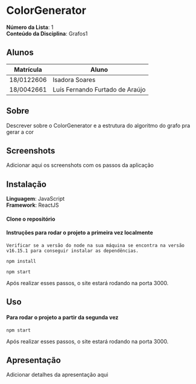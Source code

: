 # ColorGenerator

**Número da Lista**: 1<br>
**Conteúdo da Disciplina**: Grafos1<br>

## Alunos
|Matrícula | Aluno |
| -- | -- |
| 18/0122606  |  Isadora Soares |
| 18/0042661  |  Luís Fernando Furtado de Araújo |

## Sobre 
Descrever sobre o ColorGenerator e a estrutura do algoritmo do grafo pra gerar a cor

## Screenshots

Adicionar aqui os screenshots com os passos da aplicação

## Instalação 
**Linguagem**: JavaScript<br>
**Framework**: ReactJS<br>

#### Clone o repositório

#### Instruções para rodar o projeto a primeira vez localmente

```Verificar se a versão do node na sua máquina se encontra na versão v16.15.1 para conseguir instalar as dependências.```

```npm install```

```npm start```


Após realizar esses passos, o site estará rodando na porta 3000.

## Uso 
 
#### Para rodar o projeto a partir da segunda vez

```npm start```

Após realizar esses passos, o site estará rodando na porta 3000.

## Apresentação 

Adicionar detalhes da apresentação aqui

